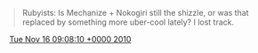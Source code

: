 > Rubyists: Is Mechanize \+ Nokogiri still the shizzle, or was that replaced by something more uber\-cool lately? I lost track\.

<img src="../../media/tweet.ico" width="12" /> [Tue Nov 16 09:08:10 +0000 2010](https://twitter.com/DromerDenker/status/4460706862735361)